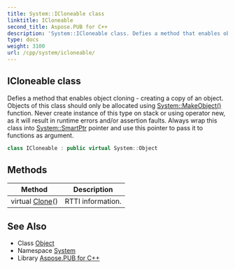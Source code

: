 ```yaml
---
title: System::ICloneable class
linktitle: ICloneable
second_title: Aspose.PUB for C++
description: 'System::ICloneable class. Defies a method that enables object cloning - creating a copy of an object. Objects of this class should only be allocated using System::MakeObject() function. Never create instance of this type on stack or using operator new, as it will result in runtime errors and/or assertion faults. Always wrap this class into System::SmartPtr pointer and use this pointer to pass it to functions as argument in C++.'
type: docs
weight: 3100
url: /cpp/system/icloneable/
---
```

## ICloneable class


Defies a method that enables object cloning - creating a copy of an object. Objects of this class should only be allocated using [System::MakeObject()](../makeobject/) function. Never create instance of this type on stack or using operator new, as it will result in runtime errors and/or assertion faults. Always wrap this class into [System::SmartPtr](../smartptr/) pointer and use this pointer to pass it to functions as argument.

```cpp
class ICloneable : public virtual System::Object
```

## Methods

| Method | Description |
| --- | --- |
| virtual [Clone](./clone/)() | RTTI information. |
## See Also

* Class [Object](../object/)
* Namespace [System](../)
* Library [Aspose.PUB for C++](../../)

